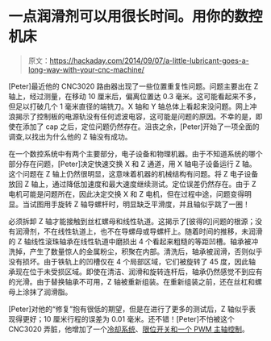 # 一点润滑剂可以用很长时间。用你的数控机床

> 原文：<https://hackaday.com/2014/09/07/a-little-lubricant-goes-a-long-way-with-your-cnc-machine/>

[Peter]最近他的 CNC3020 路由器出现了一些位置重复性问题。问题主要出在 Z 轴上，经过测量，在移动 10 厘米后，偏离位置达 0.3 毫米。这可能看起来不多，但足以打破几个 1 毫米直径的端铣刀。X 轴和 Y 轴总体上看起来没问题。网上冲浪揭示了控制板的电源轨没有任何滤波电容，这可能是问题的原因。不幸的是，即使在添加了 cap 之后，定位问题仍然存在。沮丧之余，[Peter]开始了一项全面的调查,以找出为什么他的 Z 轴没有成功。

在一个数控系统中有两个主要部分，电子设备和物理机器。由于不知道系统的哪个部分存在问题，[Peter]决定快速交换 X 和 Z 通道，用 X 轴电子设备运行 Z 轴。这个问题在 Z 轴上仍然很明显，这意味着机器的机械结构有问题。将 Z 电子设备放回 Z 轴上，通过降低加速度和最大速度继续测试。定位误差仍然存在。由于 Z 电机可能是问题所在，因此决定交换 X 和 Z 电机，但在过程中途，问题变得明显。当试图用手旋转 Z 轴导螺杆时，明显缺乏平滑度，并且轴似乎跳了一圈！

必须拆卸 Z 轴才能接触到丝杠螺母和线性轨道。这揭示了[彼得的]问题的根源；没有润滑剂，不在线性轨道上，也不在导螺母或导螺杆上。随着时间的推移，未润滑的 Z 轴线性滚珠轴承在线性轨道中磨损出 4 个看起来粗糙的等距凹槽。轴承被冲洗掉，产生了数量惊人的金属粉尘，积聚在内部。清洗后，轴承被润滑，否则似乎没有损坏。由于铁轨上的凹槽仅在 4 个局部区域，它们被旋转了 45 度，因此轴承现在位于未受损区域。即使在清洁、润滑和旋转连杆后，轴承仍然感觉不到应有的光滑。由于替换轴承不可用，Z 轴被重新组装。在重新组装之前，还在丝杠和螺母上涂抹了润滑脂。

[Peter]对他的“修复”抱有很低的期望，但是在进行了更多的测试后，Z 轴似乎表现得更好；10 厘米行程的误差为 0.01 毫米。还不错！[Peter]不怕被这个 CNC3020 弄脏，他增加了一个[冷却系统](http://hackaday.com/2014/06/20/adding-spindle-direction-and-coolant-control-to-your-cnc-machine/)、[限位开关和一个 PWM 主轴控制](http://hackaday.com/2014/02/15/chinese-3020-cnc-machine-gets-some-upgrades/)。